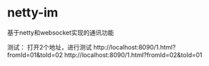 # netty-im

基于netty和websocket实现的通讯功能

测试：
打开2个地址，进行测试
http://localhost:8090/1.html?fromId=01&toId=02
http://localhost:8090/1.html?fromId=02&toId=01